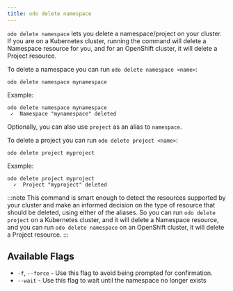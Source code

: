 ```yaml
---
title: odo delete namespace
---
```


`odo delete namespace` lets you delete a namespace/project on your cluster. If you are on a Kubernetes cluster, running the command will delete a Namespace resource for you, and for an OpenShift cluster, it will delete a Project resource.

To delete a namespace you can run `odo delete namespace <name>`:
```shell
odo delete namespace mynamespace
```

Example:
```shell
odo delete namespace mynamespace
 ✓  Namespace "mynamespace" deleted
```

Optionally, you can also use `project` as an alias to `namespace`.

To delete a project you can run `odo delete project <name>`:
```shell
odo delete project myproject
```

Example:
```shell
odo delete project myproject    
  ✓  Project "myproject" deleted
```

:::note
This command is smart enough to detect the resources supported by your cluster and make an informed decision on the type of resource that should be deleted, using either of the aliases.
So you can run `odo delete project` on a Kubernetes cluster, and it will delete a Namespace resource, and you can run `odo delete namespace` on an OpenShift cluster, it will delete a Project resource.
:::

## Available Flags
* `-f`, `--force` - Use this flag to avoid being prompted for confirmation.
* `--wait` - Use this flag to wait until the namespace no longer exists
